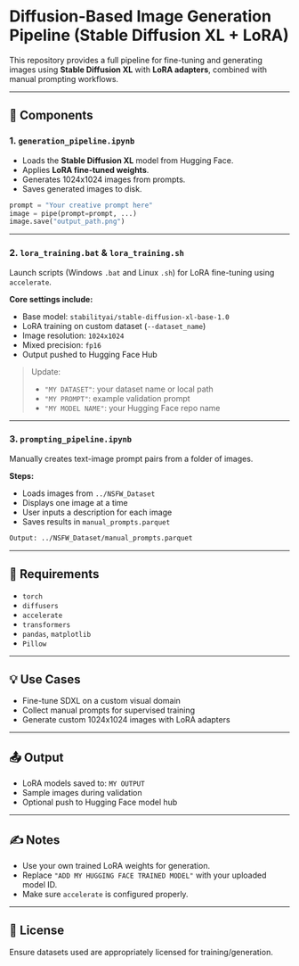
# Diffusion-Based Image Generation Pipeline (Stable Diffusion XL + LoRA)

This repository provides a full pipeline for fine-tuning and generating images using **Stable Diffusion XL** with **LoRA adapters**, combined with manual prompting workflows.

---

## 📁 Components

### 1. `generation_pipeline.ipynb`
- Loads the **Stable Diffusion XL** model from Hugging Face.
- Applies **LoRA fine-tuned weights**.
- Generates 1024x1024 images from prompts.
- Saves generated images to disk.

```python
prompt = "Your creative prompt here"
image = pipe(prompt=prompt, ...)
image.save("output_path.png")
```

---

### 2. `lora_training.bat` & `lora_training.sh`
Launch scripts (Windows `.bat` and Linux `.sh`) for LoRA fine-tuning using `accelerate`.

**Core settings include:**
- Base model: `stabilityai/stable-diffusion-xl-base-1.0`
- LoRA training on custom dataset (`--dataset_name`)
- Image resolution: `1024x1024`
- Mixed precision: `fp16`
- Output pushed to Hugging Face Hub

> Update:
> - `"MY DATASET"`: your dataset name or local path
> - `"MY PROMPT"`: example validation prompt
> - `"MY MODEL NAME"`: your Hugging Face repo name

---

### 3. `prompting_pipeline.ipynb`
Manually creates text-image prompt pairs from a folder of images.

**Steps:**
- Loads images from `../NSFW_Dataset`
- Displays one image at a time
- User inputs a description for each image
- Saves results in `manual_prompts.parquet`

```bash
Output: ../NSFW_Dataset/manual_prompts.parquet
```

---

## 🧠 Requirements

- `torch`
- `diffusers`
- `accelerate`
- `transformers`
- `pandas`, `matplotlib`
- `Pillow`

---

## 💡 Use Cases

- Fine-tune SDXL on a custom visual domain
- Collect manual prompts for supervised training
- Generate custom 1024x1024 images with LoRA adapters

---

## 📤 Output

- LoRA models saved to: `MY OUTPUT`
- Sample images during validation
- Optional push to Hugging Face model hub

---

## ✍️ Notes

- Use your own trained LoRA weights for generation.
- Replace `"ADD MY HUGGING FACE TRAINED MODEL"` with your uploaded model ID.
- Make sure `accelerate` is configured properly.

---

## 📜 License

Ensure datasets used are appropriately licensed for training/generation.
